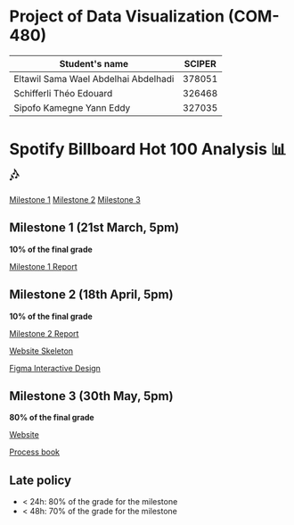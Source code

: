 # Project of Data Visualization (COM-480)

| Student's name | SCIPER |
| -------------- | ------ |
|Eltawil Sama Wael Abdelhai Abdelhadi |378051|
|Schifferli Théo Edouard |326468|
|Sipofo Kamegne Yann Eddy |327035|

# Spotify Billboard Hot 100 Analysis 📊🎶
[Milestone 1](./milestones/M1/)  [Milestone 2](./milestones/M2/)  [Milestone 3](./milestones/M3/)


## Milestone 1 (21st March, 5pm)

**10% of the final grade**

[Milestone 1 Report](./milestones/M1/README.md)

## Milestone 2 (18th April, 5pm)

**10% of the final grade**

[Milestone 2 Report](./milestones/M2/Milestone2_Certified_Lover_Data.pdf)

[Website Skeleton](https://com-480-data-visualization.github.io/com-480-project-Certified-Lover-Data/)

[Figma Interactive Design](https://www.figma.com/design/CeD1PW0ibm8LAW7iij2vQq/Website-Interactive?node-id=2059-450&t=zUp51V8Zcna9gLGq-1)
## Milestone 3 (30th May, 5pm)

**80% of the final grade**

[Website](https://com-480-data-visualization.github.io/com-480-project-Certified-Lover-Data/)

[Process book](https://drive.google.com/file/d/1pWtF5C5ihNzOQzW1PDXWX5LzzdxBMSrc/view?usp=share_link)

## Late policy

- < 24h: 80% of the grade for the milestone
- < 48h: 70% of the grade for the milestone
